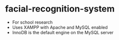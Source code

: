 # facial-recognition-system
- For school research
- Uses XAMPP with Apache and MySQL enabled
- InnoDB is the default engine on the MySQL server

